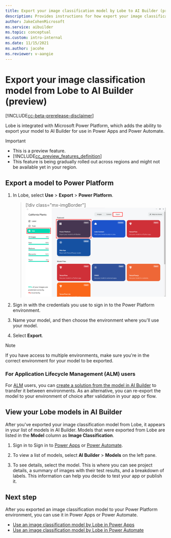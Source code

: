 ```yaml
---
title: Export your image classification model by Lobe to AI Builder (preview) - AI Builder | Microsoft Docs
description: Provides instructions for how export your image classification model by Lobe in AI Builder.
author: JakeCohenMicrosoft
ms.service: aibuilder
ms.topic: conceptual
ms.custom: intro-internal
ms.date: 11/15/2021
ms.author: jacohe
ms.reviewer: v-aangie
---
```

# Export your image classification model from Lobe to AI Builder (preview)

[!INCLUDE[cc-beta-prerelease-disclaimer](./includes/cc-beta-prerelease-disclaimer.md)]

Lobe is integrated with Microsoft Power Platform, which adds the ability to export your model to AI Builder for use in Power Apps and Power Automate.

> [!IMPORTANT]
> - This is a preview feature.
> - [!INCLUDE[cc_preview_features_definition](includes/cc-preview-features-definition.md)]
> - This feature is being gradually rolled out across regions and might not be available yet in your region.

## Export a model to Power Platform

1. In Lobe, select **Use** > **Export** > **Power Platform**.

    > [!div class="mx-imgBorder"]
    > ![Screenshot of the Lobe Export screen.](media/lobe-export/lobe-export.png "Lobe Export screen")

1. Sign in with the credentials you use to sign in to the Power Platform environment.

1. Name your model, and then choose the environment where you'll use your model.

1. Select **Export**.

> [!NOTE]
> If you have access to multiple environments, make sure you're in the correct environment for your model to be exported.

### For Application Lifecycle Management (ALM) users

For [ALM](/power-platform/alm/overview-alm) users, you can [create a solution from the model in AI Builder](byom-alm.md) to transfer it between environments. As an alternative, you can re-export the model to your environment of choice after validation in your app or flow.

## View your Lobe models in AI Builder

After you've exported your image classification model from Lobe, it appears in your list of models in AI Builder. Models that were exported from Lobe are listed in the **Model** column as **Image Classification**.

1. Sign in to Sign in to [Power Apps](https://make.powerapps.com) or [Power Automate](https://flow.microsoft.com/).

1. To view a list of models, select **AI Builder** > **Models** on the left pane.

1. To see details, select the model. This is where you can see project details, a summary of images with their test results, and a breakdown of labels. This information can help you decide to test your app or publish it.

## Next step

After you exported an image classification model to your Power Platform environment, you can use it in Power Apps or Power Automate.

- [Use an image classification model by Lobe in Power Apps](image-classification-component-in-powerapps.md)
- [Use an image classification model by Lobe in Power Automate](image-classification-model-in-flow.md)
